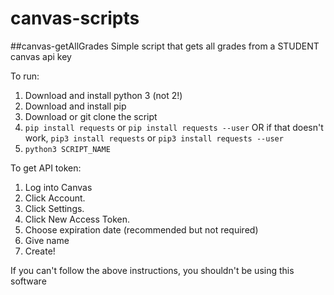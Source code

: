 # canvas-scripts

##canvas-getAllGrades
Simple script that gets all grades from a STUDENT canvas api key

To run:
1. Download and install python 3 (not 2!)
2. Download and install pip
3. Download or git clone the script
4. `pip install requests` or `pip install requests --user` OR if that doesn't work, `pip3 install requests` or `pip3 install requests --user`
5. `python3 SCRIPT_NAME`

To get API token:
1. Log into Canvas
2. Click Account.
3. Click Settings.
4. Click New Access Token.
5. Choose expiration date (recommended but not required)
6. Give name
7. Create!

If you can't follow the above instructions, you shouldn't be using this software
